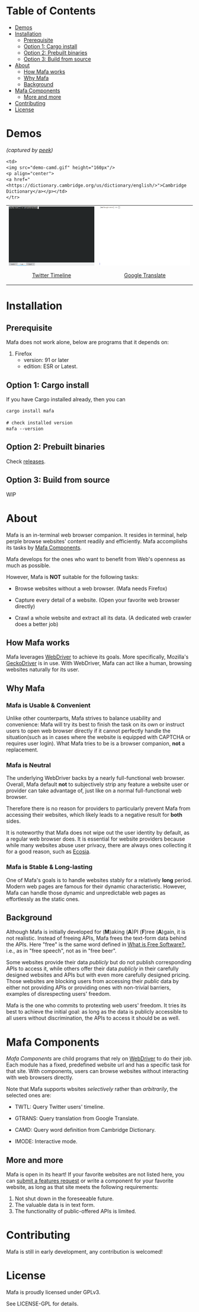 
# Table of Contents

-   [Demos](#orgc0f08f6)
-   [Installation](#org9926458)
    -   [Prerequisite](#org7c6ab90)
    -   [Option 1: Cargo install](#org1326b87)
    -   [Option 2: Prebuilt binaries](#org0203cd7)
    -   [Option 3: Build from source](#org0f66875)
-   [About](#org32c6877)
    -   [How Mafa works](#org92f86d7)
    -   [Why Mafa](#org0bda391)
    -   [Background](#orgd913d10)
-   [Mafa Components](#orgdea748e)
    -   [More and more](#orgf5d024e)
-   [Contributing](#org75635db)
-   [License](#org6b03891)



<a id="orgc0f08f6"></a>

# Demos

*(captured by [peek](https://github.com/phw/peek))*

<table>
    <tr>
    <td>
    <img src="demo-twtl.gif" height="160px"/>
    <p align="center">
    <a href="<https://twitter.com/>">Twitter Timeline</a></p></td>

<td>
<img src="demo-gtrans.gif" height="160px"/>
<p align="center">
<a href="<https://translate.google.com/>">Google Translate</a></p></td>

    <td>
    <img src="demo-camd.gif" height="160px"/>
    <p align="center">
    <a href="<https://dictionary.cambridge.org/us/dictionary/english/>">Cambridge Dictionary</a></p></td>
    </tr>
</table>


<a id="org9926458"></a>

# Installation


<a id="org7c6ab90"></a>

## Prerequisite

Mafa does not work alone, below are programs that it
depends on:

1.  Firefox
    -   version: 91 or later
    -   edition: ESR or Latest.


<a id="org1326b87"></a>

## Option 1: Cargo install

If you have Cargo installed already, then you can

    cargo install mafa
    
    # check installed version
    mafa --version


<a id="org0203cd7"></a>

## Option 2: Prebuilt binaries

Check [releases](https://github.com/micl2e2/mafa/releases).


<a id="org0f66875"></a>

## Option 3: Build from source

WIP


<a id="org32c6877"></a>

# About

Mafa is an in-terminal web browser companion. It resides in terminal,
help perple browse websites' content readily and efficiently.
Mafa accomplishs its tasks by [Mafa Components](#org8716cb2).

Mafa develops for the ones who want to benefit from Web's openness
as much as possible.

However, Mafa is **NOT** suitable for the following tasks: 

-   Browse websites without a web browser.  (Mafa needs Firefox)

-   Capture every detail of a website.  (Open your favorite web browser
    directly)

-   Crawl a whole website and extract all its data.  (A dedicated web
    crawler does a better job)


<a id="org92f86d7"></a>

## How Mafa works

Mafa leverages [WebDriver](https://www.w3.org/TR/webdriver) to achieve its goals. More specifically,
Mozilla's [GeckoDriver](https://github.com/mozilla/geckodriver) is in use. With WebDriver, Mafa can act like a
human, browsing websites naturally for its user.


<a id="org0bda391"></a>

## Why Mafa


### Mafa is Usable & Convenient

Unlike other counterparts, Mafa strives to balance usability and
convenience: Mafa will try its best to finish the task on its own or
instruct users to open web browser directly if it cannot
perfectly handle the situation(such as in cases where the website
is equipped with CAPTCHA or requires user login). What Mafa tries to
be is a browser companion, **not** a replacement.


### Mafa is Neutral

The underlying WebDriver backs by a nearly full-functional web
browser. Overall, Mafa default **not** to subjectively strip any feature
a website user or provider can take advantage of, just like on a
normal full-functional web browser.

Therefore there is no reason for providers to particularly prevent
Mafa from accessing their websites, which likely leads to a negative
result for **both** sides.

It is noteworthy that Mafa does not wipe out the user identity by
default, as a regular web browser does. It is essential for website
providers because while many websites abuse user privacy, there are
always ones collecting it for a good reason, such as [Ecosia](https://www.ecosia.org).


### Mafa is Stable & Long-lasting

One of Mafa's goals is to handle websites stably for a relatively
****long**** period. Modern web pages are famous for their dynamic
characteristic. However, Mafa can handle those dynamic and
unpredictable web pages as effortlessly as the static ones. 


<a id="orgd913d10"></a>

## Background

Although Mafa is initially developed for (**M**)aking (**A**)PI (**F**)ree
(**A**)gain, it is not realistic. Instead of freeing APIs, Mafa
frees the text-form data behind the APIs. Here "free" is the same word
defined in [What is Free Software?](https://www.gnu.org/philosophy/free-sw.en.html), i.e., as in "free speech", not as
in "free beer".

Some websites provide their data *publicly* but do not 
publish corresponding APIs to access it, while others offer their data
*publicly* in their carefully designed websites and APIs but with even
more carefully designed pricing. Those websites are blocking users
from accessing their *public* data by either not providing APIs or
providing ones with non-trivial barriers, examples of disrespecting
users' freedom.

Mafa is the one who commits to protexting web users' freedom. It
tries its best to achieve the initial goal: as long as the data is
publicly accessible to all users without discrimination, the APIs to
access it should be as well. 


<a id="orgdea748e"></a>

# Mafa Components

<a id="org8716cb2"></a>

*Mafa Components* are child programs that rely on [WebDriver](https://www.w3.org/TR/webdriver) to do 
their job. Each module has a fixed, predefined website url and has a 
specific task for that site. With components, users can browse websites
without interacting with web browsers directly.

Note that Mafa supports wbsites *selectively* rather than *arbitrarily*,
the selected ones are:

-   TWTL: Query Twitter users' timeline.

-   GTRANS: Query translation from Google Translate.

-   CAMD: Query word definition from Cambridge Dictionary.

-   IMODE: Interactive mode.


<a id="orgf5d024e"></a>

## More and more

Mafa is open in its heart! If your favorite websites are not
listed here, you can [submit a features request](https://github.com/micl2e2/mafa/issues/new) or write a component
for your favorite website, as long as that site meets the following
requirements:

1.  Not shut down in the foreseeable future.
2.  The valuable data is in text form.
3.  The functionality of public-offered APIs is limited.


<a id="org75635db"></a>

# Contributing

Mafa is still in early development, any contribution is welcomed!


<a id="org6b03891"></a>

# License

Mafa is proudly licensed under GPLv3.

See LICENSE-GPL for details.

